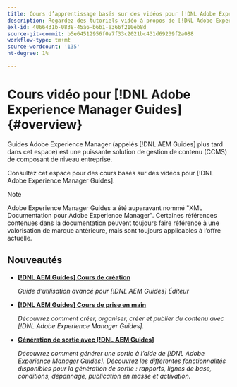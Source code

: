 ```yaml
---
title: Cours d’apprentissage basés sur des vidéos pour [!DNL Adobe Experience Manager Guides]
description: Regardez des tutoriels vidéo à propos de [!DNL Adobe Experience Manager Guides], AEM module complémentaire XML, AEM module externe XML, AEM DoX et Dox.
exl-id: 4066431b-0838-45a6-b6b1-e366f210eb8d
source-git-commit: b5e64512956f0a7f33c2021bc431d69239f2a088
workflow-type: tm+mt
source-wordcount: '135'
ht-degree: 1%

---
```


# Cours vidéo pour [!DNL Adobe Experience Manager Guides] {#overview}

Guides Adobe Experience Manager (appelés [!DNL AEM Guides] plus tard dans cet espace) est une puissante solution de gestion de contenu (CCMS) de composant de niveau entreprise.

Consultez cet espace pour des cours basés sur des vidéos pour [!DNL Adobe Experience Manager Guides].

>[!NOTE]
> 
> Adobe Experience Manager Guides a été auparavant nommé &quot;XML Documentation pour Adobe Experience Manager&quot;. Certaines références contenues dans la documentation peuvent toujours faire référence à une valorisation de marque antérieure, mais sont toujours applicables à l’offre actuelle.

## Nouveautés

* **[[!DNL AEM Guides] Cours de création](course-3/overview.md)**

   *Guide d’utilisation avancé pour [!DNL AEM Guides] Éditeur*

* **[[!DNL AEM Guides] Cours de prise en main](course-1/overview.md)**

   *Découvrez comment créer, organiser, créer et publier du contenu avec [!DNL Adobe Experience Manager Guides].*

* **[Génération de sortie avec [!DNL AEM Guides]](course-2/overview.md)**

   *Découvrez comment générer une sortie à l’aide de [!DNL Adobe Experience Manager Guides]. Découvrez les différentes fonctionnalités disponibles pour la génération de sortie : rapports, lignes de base, conditions, dépannage, publication en masse et activation.*
